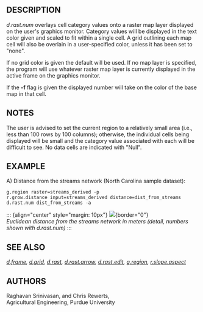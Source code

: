 ## DESCRIPTION

*d.rast.num* overlays cell category values onto a raster map layer
displayed on the user\'s graphics monitor. Category values will be
displayed in the text color given and scaled to fit within a single
cell. A grid outlining each map cell will also be overlain in a
user-specified color, unless it has been set to \"none\".

If no grid color is given the default will be used. If no map layer is
specified, the program will use whatever raster map layer is currently
displayed in the active frame on the graphics monitor.

If the **-f** flag is given the displayed number will take on the color
of the base map in that cell.

## NOTES

The user is advised to set the current region to a relatively small area
(i.e., less than 100 rows by 100 columns); otherwise, the individual
cells being displayed will be small and the category value associated
with each will be difficult to see. No data cells are indicated with
\"Null\".

## EXAMPLE

A\) Distance from the streams network (North Carolina sample dataset):

```
g.region raster=streams_derived -p
r.grow.distance input=streams_derived distance=dist_from_streams
d.rast.num dist_from_streams -a
```

::: {align="center" style="margin: 10px"}
![](d_rast_num_zoom.png){border="0"}\
*Euclidean distance from the streams network in meters (detail, numbers
shown with d.rast.num)*
:::

## SEE ALSO

*[d.frame](d.frame.html), [d.grid](d.grid.html), [d.rast](d.rast.html),
[d.rast.arrow](d.rast.arrow.html), [d.rast.edit](d.rast.edit.html),
[g.region](g.region.html), [r.slope.aspect](r.slope.aspect.html)*

## AUTHORS

Raghavan Srinivasan, and Chris Rewerts,\
Agricultural Engineering, Purdue University
